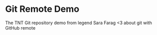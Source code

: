 # Git Remote Demo
The TNT Git repository demo from legend Sara Farag &lt;3 about git with GitHub remote


